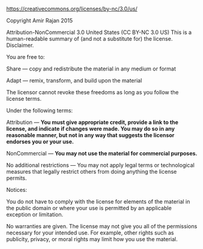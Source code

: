 https://creativecommons.org/licenses/by-nc/3.0/us/

Copyright Amir Rajan 2015

Attribution-NonCommercial 3.0 United States (CC BY-NC 3.0 US)
This is a human-readable summary of (and not a substitute for) the license. Disclaimer.

You are free to:

Share — copy and redistribute the material in any medium or format

Adapt — remix, transform, and build upon the material

The licensor cannot revoke these freedoms as long as you follow the license terms.

Under the following terms:

Attribution — **You must give appropriate credit, provide a link to the license, and indicate if changes were made. You may do so in any reasonable manner, but not in any way that suggests the licensor endorses you or your use.**

NonCommercial — **You may not use the material for commercial purposes.**

No additional restrictions — You may not apply legal terms or technological measures that legally restrict others from doing anything the license permits.

Notices:

You do not have to comply with the license for elements of the material in the public domain or where your use is permitted by an applicable exception or limitation.

No warranties are given. The license may not give you all of the permissions necessary for your intended use. For example, other rights such as publicity, privacy, or moral rights may limit how you use the material.
